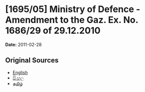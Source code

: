 # [1695/05] Ministry of Defence - Amendment to the Gaz. Ex. No. 1686/29 of 29.12.2010

**Date:** 2011-02-28

## Original Sources

- [English](https://documents.gov.lk/view/extra-gazettes/2011/2/1695-05_E.pdf)
- [සිංහල](https://documents.gov.lk/view/extra-gazettes/2011/2/1695-05_S.pdf)
- [தமிழ்](https://documents.gov.lk/view/extra-gazettes/2011/2/1695-05_T.pdf)
